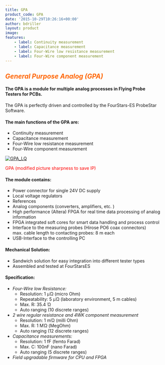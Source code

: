 ```yaml
---
title: GPA
product_code: GPA
date: '2015-10-29T10:26:16+00:00'
author: bdriller
layout: product
image: 
features:
    - label: Continuity measurement
    - label: Capacitance measurement
    - label: Four-Wire low resistance measurement
    - label: Four-Wire component measurement
---
```

## <span style="color: #ff6600;">***General Purpose Analog (GPA)***</span>

#### The GPA is a module for multiple analog processes in Flying Probe Testers for PCBs.

The GPA is perfectly driven and controlled by the FourStars-ES ProbeStar Software.

#### **The main functions of the GPA are:**

- Continuity measurement
- Capacitance measurement
- Four-Wire low resistance measurement
- Four-Wire component measurement

[![](http://www.4stars-es.com/wp-content/uploads/2015/10/GPA_LQ-300x258.jpg "GPA_LQ")](http://www.4stars-es.com/wp-content/uploads/2015/10/GPA_LQ.jpg)

<span style="color: #ff0000;"> GPA (modified picture sharpness to save IP)</span>

#### **The module contains:**

- Power connector for single 24V DC supply
- Local voltage regulators
- References
- Analog components (converters, amplifiers, etc. )
- High performance (Altera) FPGA for real time data processing of analog information
- FPGA integrated soft cores for smart data handling and process control
- Interface to the measuring probes (Hirose PO6 coax connectors)  
    max. cable length to contacting probes: 8 m each
- USB-Interface to the controlling PC

#### **Mechanical Solution:**

- Sandwich solution for easy integration into different tester types
- Assembled and tested at FourStarsES

#### **Specification:**

- *Four-Wire low Resistance:*
    - Resolution: 1 µΏ (micro Ohm)
    - Repeatability: 5 µΏ (laboratory environment, 5 m cables)
    - Max. R: 35.4 Ώ
    - Auto ranging (10 discrete ranges)
- *2 wire regular resistance and 4WK component measurement*
    - Resolution: 1 mΏ (milli Ohm)
    - Max. R: 1 MΏ (MegOhm)
    - Auto ranging (12 discrete ranges)
- *Capacitance measurements:*
    - Resolution: 1 fF (femto Farad)
    - Max. C: 100nF (nano Farad)
    - Auto ranging (5 discrete ranges)
- *Field upgradable firmware for CPU and FPGA*
